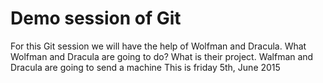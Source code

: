 # Demo session of Git

For this Git session we will have the help of Wolfman and Dracula.
What Wolfman and Dracula are going to do? What is their project.
Walfman and Dracula are going to send a machine
This is friday 5th, June 2015

